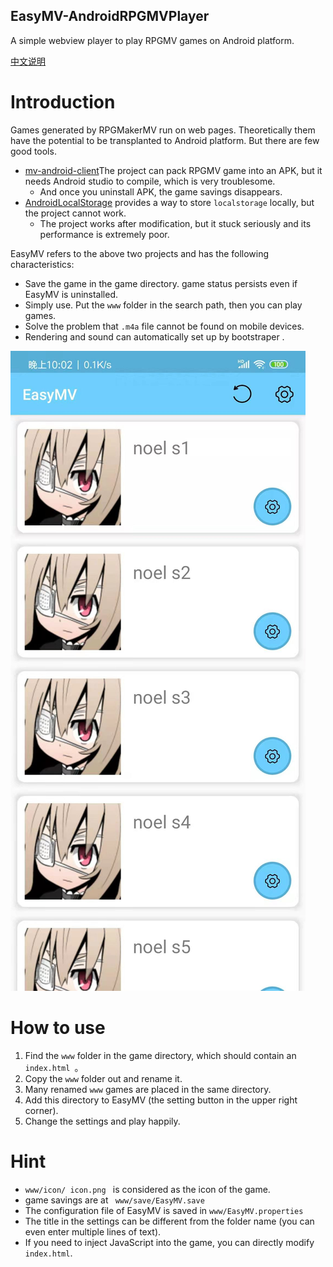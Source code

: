 ## EasyMV-AndroidRPGMVPlayer

A simple webview player to play RPGMV games on Android platform.

[中文说明](README.zh.md)

# Introduction

Games generated by RPGMakerMV run on web pages. Theoretically them have the potential to be transplanted to Android platform. But there are few good tools.

* [mv-android-client](https://github.com/AltimitSystems/mv-android-client)The project can pack RPGMV game into an APK, but it needs Android studio to compile, which is very troublesome.
  * And once you uninstall APK, the game savings disappears.
* [AndroidLocalStorage](https://github.com/didimoo/AndroidLocalStorage) provides a way to store `localstorage` locally, but the project cannot work.
  * The project works after modification, but it stuck seriously and its performance is extremely poor.

EasyMV refers to the above two projects and has the following characteristics:

* Save the game in the game directory. game status persists even if EasyMV is uninstalled.
* Simply use. Put the `www` folder in the search path, then you can play games.
* Solve the problem that `.m4a` file cannot be found on mobile devices.
* Rendering and sound can automatically set up by bootstraper .

![](app.jpg)

# How to use

1. Find the `www` folder in the game directory, which should contain an `index.html `。
2. Copy the `www` folder out and rename it.
3. Many renamed `www` games are placed in the same directory.
4. Add this directory to EasyMV (the setting button in the upper right corner).
5. Change the settings and play happily.

# Hint

* `www/icon/ icon.png ` is considered as the icon of the game.
* game savings are at ` www/save/EasyMV.save`
* The configuration file of EasyMV is saved in ` www/EasyMV.properties `
* The title in the settings can be different from the folder name (you can even enter multiple lines of text).
* If you need to inject JavaScript into the game, you can directly modify `index.html`.
